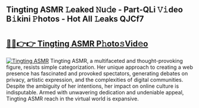 ## Tingting ASMR 𝙻eaked 𝙽u𝚍e - Part-QLi 𝚅𝚒deo B𝚒kini 𝙿hotos - Hot All 𝙻eaks QJCf7

# <h2><a href="http://ld21wq.urlbe.top/?page=Tingting+ASMR">🔗🔗👉👉 Tingting ASMR P𝚑oto𝚜Vid𝚎o</a></h2>

[![Tingting ASMR](https://i.imgur.com/eBuTRDB.gif)](http://ld21wq.urlbe.top/?page=Tingting+ASMR)
Tingting ASMR, a multifaceted and thought-provoking figure, resists simple categorization. Her unique approach to creating a web presence has fascinated and provoked spectators, generating debates on privacy, artistic expression, and the complexities of digital communities. Despite the ambiguity of her intentions, her impact on online culture is indisputable. Armed with unwavering dedication and undeniable appeal, Tingting ASMR reach in the virtual world is expansive.
